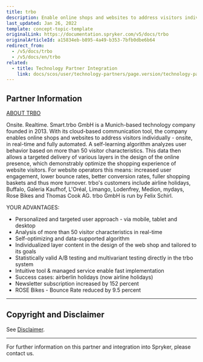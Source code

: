 ```yaml
---
title: trbo
description: Enable online shops and websites to address visitors individually - onsite, in real-time and fully automated by integrating trbo into the Spryker Commerce OS.
last_updated: Jan 26, 2022
template: concept-topic-template
originalLink: https://documentation.spryker.com/v5/docs/trbo
originalArticleId: a15834eb-b895-4a49-b353-7bfb0dbe6b64
redirect_from:
  - /v5/docs/trbo
  - /v5/docs/en/trbo
related:
  - title: Technology Partner Integration
    link: docs/scos/user/technology-partners/page.version/technology-partners.html
---
```


## Partner Information
[ABOUT TRBO](https://www.trbo.com/en/) 

Onsite. Realtime. Smart.trbo GmbH is a Munich-based technology company founded in 2013. With its cloud-based communication tool, the company enables online shops and websites to address visitors individually - onsite, in real-time and fully automated. A self-learning algorithm analyzes user behavior based on more than 50 visitor characteristics. This data then allows a targeted delivery of various layers in the design of the online presence, which demonstrably optimize the shopping experience of website visitors. For website operators this means: increased user engagement, lower bounce rates, better conversion rates, fuller shopping baskets and thus more turnover. trbo's customers include airline holidays, Buffalo, Galeria Kaufhof, L'Oréal, Limango, Lodenfrey, Medion, mydays, Rose Bikes and Thomas Cook AG. trbo GmbH is run by Felix Schirl. 

YOUR ADVANTAGES:

* Personalized and targeted user approach - via mobile, tablet and desktop
* Analysis of more than 50 visitor characteristics in real-time
* Self-optimizing and data-supported algorithm
* Individualized layer content in the design of the web shop and tailored to its goals
* Statistically valid A/B testing and multivariant testing directly in the trbo system
* Intuitive tool & managed service enable fast implementation
* Success cases: airberlin holidays (now airline holidays)
* Newsletter subscription increased by 152 percent
* ROSE Bikes - Bounce Rate reduced by 9.5 percent 

---

## Copyright and Disclaimer

See [Disclaimer](https://github.com/spryker/spryker-documentation).

---
For further information on this partner and integration into Spryker, please contact us.

<div class="hubspot-form js-hubspot-form" data-portal-id="2770802" data-form-id="163e11fb-e833-4638-86ae-a2ca4b929a41" id="hubspot-1"></div>

